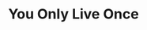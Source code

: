 ---
ee_id_show: '4137'
title: You Only Live Once
url: you-only-live-once
live_url:
year: '2014'
venue: SOHO Holiday Inn, Grand Lafyette Conference Room
state_country: New York
type:
dates:
wwwnews:
wwweblast:
pitch: Debut Arcangel Surfware pop-up / first show of all new work in a few years
  in NYC (since my Whitney show) ...... :-/
ps:
download:
layout: shows
---
